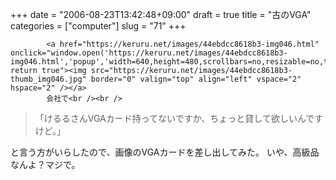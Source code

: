 +++
date = "2006-08-23T13:42:48+09:00"
draft = true
title = "古のVGA"
categories = ["computer"]
slug = "71"
+++

			<a href="https://keruru.net/images/44ebdcc8618b3-img046.html" onclick="window.open('https://keruru.net/images/44ebdcc8618b3-img046.html','popup','width=640,height=480,scrollbars=no,resizable=no,toolbar=no,directories=no,location=no,menubar=no,status=no'); return true"><img src="https://keruru.net/images/44ebdcc8618b3-thumb_img046.jpg" border="0" valign="top" align="left" vspace="2" hspace="2" /></a>
			会社で<br /><br />

<blockquote>「けるるさんVGAカード持ってないですか、ちょっと貸して欲しいんですけど。」</blockquote>

と言う方がいらしたので、画像のVGAカードを差し出してみた。
いや、高級品なんよ？マジで。

